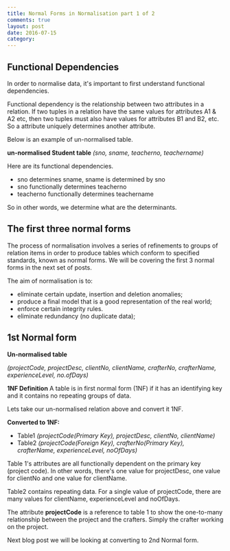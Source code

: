 ```yaml
---
title: Normal Forms in Normalisation part 1 of 2
comments: true
layout: post
date: 2016-07-15
category: 
---
```


## Functional Dependencies

In order to normalise data, it's important to first understand functional dependencies.

Functional dependency is the relationship between two attributes in a relation. If two tuples in a relation have the same values for attributes A1 & A2 etc, then two tuples must also have values for attributes B1 and B2, etc. So a attribute uniquely determines another attribute.

Below is an example of un-normalised table.

**un-normalised Student table**  *(sno, sname, teacherno, teachername)*

Here are its functional dependencies.

- sno determines sname, sname is determined by sno
- sno functionally determines teacherno
- teacherno functionally determines teachername

So in other words, we determine what are the determinants.

## The first three normal forms
The process of normalisation involves a series of refinements to groups of relation items in order to produce tables which conform to specified standards, known as normal forms. We will be covering the first 3 normal forms in the next set of posts.

The aim of normalisation is to:

- eliminate certain update, insertion and deletion anomalies;
- produce a final model that is a good representation of the real world;
- enforce certain integrity rules.
- eliminate redundancy (no duplicate data);

## 1st Normal form

**Un-normalised table**

*(projectCode, projectDesc, clientNo, clientName, crafterNo, crafterName, experienceLevel, no.ofDays)*

**1NF Definition**
 A table is in first normal form (1NF) if it has an identifying key and it contains no repeating groups of data.

 Lets take our un-normalised relation above and convert it 1NF.

**Converted to 1NF:**

- Table1 *(projectCode(Primary Key), projectDesc, clientNo, clientName)*
- Table2 *(projectCode(Foreign Key), crafterNo(Primary Key), crafterName, experienceLevel, noOfDays)*

Table 1's attributes are all functionally dependent on the primary key (project code). In other words, there's one value for projectDesc, one value for clientNo and one value for clientName.

Table2 contains repeating data. For a single value of projectCode, there are many values for clientName, experienceLevel and noOfDays.

The attribute **projectCode** is a reference to table 1 to show the one-to-many relationship between the project and the crafters. Simply the crafter working on the project.

Next blog post we will be looking at converting to 2nd Normal form.
